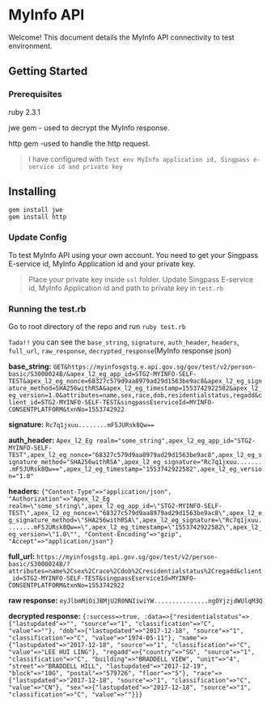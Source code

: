 # MyInfo API

Welcome! This document details the MyInfo API connectivity to test environment.

## Getting Started

### Prerequisites

ruby 2.3.1

jwe gem - used to decrypt the MyInfo response.

http gem -used to handle the http request.

> I have configured with `Test env MyInfo application id, Singpass e-service id and private key`


## Installing

```
gem install jwe
gem install http
```

### Update Config

To test MyInfo API using your own account. You need to get your Singpass E-service id, MyInfo Application id and your private key.

>Place your private key inside `ssl` folder.
Update Singpass E-service id, MyInfo Application id and path to private key in `test.rb`

### Running the test.rb
Go to root directory of the repo and run `ruby test.rb`

`Tada!!` you can see the `base_string`, `signature`, `auth_header`, `headers`, `full_url`, `raw_response`, `decrypted_response`(MyInfo response json)

**base_string:**
`GET&https://myinfosgstg.e.api.gov.sg/gov/test/v2/person-basic/S3000024B/&apex_l2_eg_app_id=STG2-MYINFO-SELF-TEST&apex_l2_eg_nonce=68327c579d9aa8979ad29d1563be9ac8&apex_l2_eg_signature_method=SHA256withRSA&apex_l2_eg_timestamp=1553742922582&apex_l2_eg_version=1.0&attributes=name,sex,race,dob,residentialstatus,regadd&client_id=STG2-MYINFO-SELF-TEST&singpassEserviceId=MYINFO-CONSENTPLATFORM&txnNo=1553742922`

**signature:** `Rc7q1jxuu........mF5JURsk8Qw==`

**auth_header:** `Apex_l2_Eg realm="some_string",apex_l2_eg_app_id="STG2-MYINFO-SELF-TEST",apex_l2_eg_nonce="68327c579d9aa8979ad29d1563be9ac8",apex_l2_eg_signature_method="SHA256withRSA",apex_l2_eg_signature="Rc7q1jxuu........mF5JURsk8Qw==",apex_l2_eg_timestamp="1553742922582",apex_l2_eg_version="1.0"`

**headers:** `{"Content-Type"=>"application/json", "Authorization"=>"Apex_l2_Eg realm=\"some_string\",apex_l2_eg_app_id=\"STG2-MYINFO-SELF-TEST\",apex_l2_eg_nonce=\"68327c579d9aa8979ad29d1563be9ac8\",apex_l2_eg_signature_method=\"SHA256withRSA\",apex_l2_eg_signature=\"Rc7q1jxuu........mF5JURsk8Qw==\",apex_l2_eg_timestamp=\"1553742922582\",apex_l2_eg_version=\"1.0\"", "Content-Encoding"=>"gzip", "Accept"=>"application/json"}`

**full_url:** `https://myinfosgstg.api.gov.sg/gov/test/v2/person-basic/S3000024B/?attributes=name%2Csex%2Crace%2Cdob%2Cresidentialstatus%2Cregadd&client_id=STG2-MYINFO-SELF-TEST&singpassEserviceId=MYINFO-CONSENTPLATFORM&txnNo=1553742922`

**raw response:**
`eyJlbmMiOiJBMjU2R0NNIiwiYW...............ngOYjzjdWUlqM3Q`

**decrypted response:**
`{:success=>true, :data=>{"residentialstatus"=>{"lastupdated"=>"", "source"=>"1", "classification"=>"C", "value"=>""}, "dob"=>{"lastupdated"=>"2017-12-18", "source"=>"1", "classification"=>"C", "value"=>"1974-05-11"}, "name"=>{"lastupdated"=>"2017-12-18", "source"=>"1", "classification"=>"C", "value"=>"LEE HUI LING"}, "regadd"=>{"country"=>"SG", "source"=>"1", "classification"=>"C", "building"=>"BRADDELL VIEW", "unit"=>"4", "street"=>"BRADDELL HILL", "lastupdated"=>"2017-12-19", "block"=>"10G", "postal"=>"579726", "floor"=>"5"}, "race"=>{"lastupdated"=>"2017-12-18", "source"=>"1", "classification"=>"C", "value"=>"CN"}, "sex"=>{"lastupdated"=>"2017-12-18", "source"=>"1", "classification"=>"C", "value"=>""}}}`
